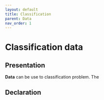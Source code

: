 ```yaml
---
layout: default
title: Classification
parent: Data
nav_order: 1
---
```


# Classification data

## Presentation
**Data** can be use to classification problem. The 

## Declaration
